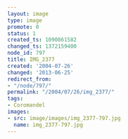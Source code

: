 ```yaml
---
layout: image
type: image
promote: 0
status: 1
created_ts: 1090861582
changed_ts: 1372159400
node_id: 797
title: IMG_2377
created: '2004-07-26'
changed: '2013-06-25'
redirect_from:
- "/node/797/"
permalink: "/2004/07/26/img_2377/"
tags:
- Coromandel
images:
- src: image/images/img_2377-797.jpg
  name: img_2377-797.jpg
---
```


